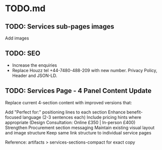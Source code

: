 # TODO.md

## TODO: Services sub-pages images
Add images

## TODO: SEO
- Increase the enquiries
- Replace Houzz tel +44-7480-488-209 with new number. Privacy Policy, Header and JSON-LD.

## TODO: Services Page - 4 Panel Content Update
Replace current 4-section content with improved versions that:

Add "Perfect for:" positioning lines to each section
Enhance benefit-focused language (2-3 sentences each)
Include pricing hints where appropriate (Design Consultation: Online £350 | In-person £400)
Strengthen Procurement section messaging
Maintain existing visual layout and image structure
Keep same link structure to individual service pages

Reference: artifacts > services-sections-compact for exact copy
